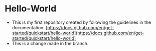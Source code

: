 # Hello-World
- This is my first repository created by following the guidelines in the documentation: [https://docs.github.com/en/get-started/quickstart/hello-world](https://docs.github.com/en/get-started/quickstart/hello-world)
- This is a change made in the branch.
